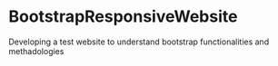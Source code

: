 # BootstrapResponsiveWebsite
Developing a test website to understand bootstrap functionalities and methadologies
